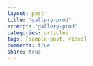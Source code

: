 ```yaml
---
layout: post
title: "gallery-prod"
excerpt: "gallery-prod"
categories: articles
tags: [sample-post, video]
comments: true
share: true
---
```

<br>
<div class="apester-media" data-media-id="5d2714aa19030b7b3fe7ea23" height="512"></div><script async src="https://static.apester.com/js/sdk/latest/apester-sdk.js"></script>
<br>
<div class="apester-media" data-media-id="5d271ea944ed700f276fad43" height="354"></div><script async src="https://static.apester.com/js/sdk/latest/apester-sdk.js"></script>
